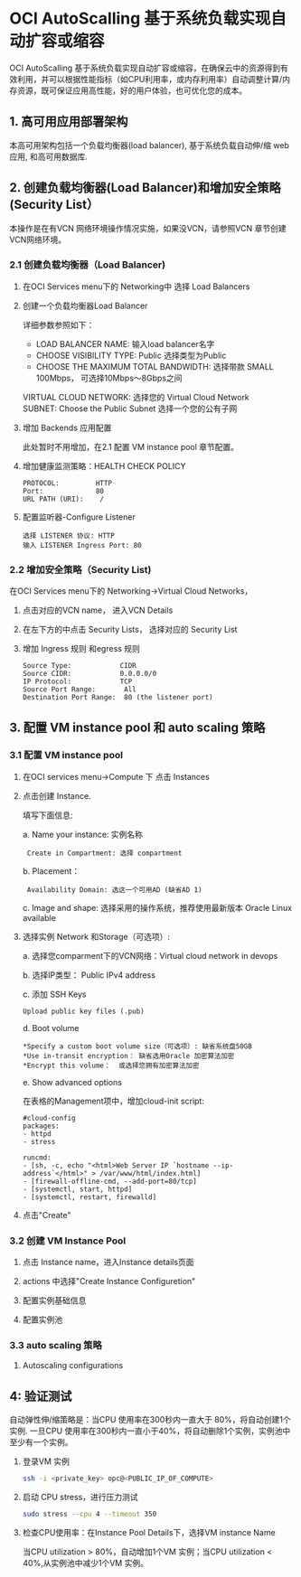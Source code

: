 # OCI AutoScalling 基于系统负载实现自动扩容或缩容

OCI AutoScalling 基于系统负载实现自动扩容或缩容，在确保云中的资源得到有效利用，并可以根据性能指标（如CPU利用率，或内存利用率）自动调整计算/内存资源，既可保证应用高性能，好的用户体验，也可优化您的成本。

## 1. 高可用应用部署架构

本高可用架构包括一个负载均衡器(load balancer), 基于系统负载自动伸/缩 web 应用, 和高可用数据库.

## 2. 创建负载均衡器(Load Balancer)和增加安全策略(Security List）

本操作是在有VCN 网络环境操作情况实施，如果没VCN，请参照VCN 章节创建VCN网络环境。
### 2.1 创建负载均衡器（Load Balancer)

1. 在OCI Services menu下的 Networking中 选择 Load Balancers

2. 创建一个负载均衡器Load Balancer

    详细参数参照如下：</br>
    * LOAD BALANCER NAME: 输入load balancer名字</br>
    * CHOOSE VISIBILITY TYPE: Public  选择类型为Public</br>
    * CHOOSE THE MAXIMUM TOTAL BANDWIDTH: 选择带款 SMALL 100Mbps， 可选择10Mbps～8Gbps之间</br>

    VIRTUAL CLOUD NETWORK: 选择您的 Virtual Cloud Network </br>
    SUBNET: Choose the Public Subnet 选择一个您的公有子网 </br>

3. 增加 Backends 应用配置

   此处暂时不用增加，在2.1 配置 VM instance pool 章节配置。

4. 增加健康监测策略：HEALTH CHECK POLICY

    ```text
    PROTOCOL:         HTTP
    Port:             80 
    URL PATH (URI):    /
    ```

   
5. 配置监听器-Configure Listener

    ```text
    选择 LISTENER 协议: HTTP
    输入 LISTENER Ingress Port: 80
    ```
### 2.2 增加安全策略（Security List)

在OCI Services menu下的 Networking->Virtual Cloud Networks，

1. 点击对应的VCN name， 进入VCN Details
2. 在左下方的中点击 Security Lists， 选择对应的 Security List
3. 增加 Ingress 规则 和egress 规则

    ```text
    Source Type:            CIDR
    Source CIDR:            0.0.0.0/0
    IP Protocol:            TCP 
    Source Port Range:       All
    Destination Port Range:  80 (the listener port)
    ```

## 3. 配置 VM instance pool 和 auto scaling 策略

### 3.1 配置 VM instance pool

1. 在OCI services menu->Compute 下 点击 Instances

2. 点击创建 Instance.  

    填写下面信息:

    a. Name your instance: 实例名称

        Create in Compartment: 选择 compartment

    b. Placement：

        Availability Domain: 选这一个可用AD (缺省AD 1)

    c. Image and shape: 选择采用的操作系统，推荐使用最新版本 Oracle Linux available

3. 选择实例 Network 和Storage（可选项）:

    a. 选择您comparment下的VCN网络：Virtual cloud network in devops

    b. 选择IP类型： Public IPv4 address 

    c. 添加 SSH Keys

    ```text 
    Upload public key files (.pub)
    ```
    d. Boot volume

    ```text
    *Specify a custom boot volume size（可选项）: 缺省系统盘50GB
    *Use in-transit encryption： 缺省选用Oracle 加密算法加密
    *Encrypt this volume：  或选择您拥有加密算法加密
    ```
    e. Show advanced options

    在表格的Management项中，增加cloud-init script:

    ```text
    #cloud-config
    packages:
    - httpd
    - stress

    runcmd:
    - [sh, -c, echo "<html>Web Server IP `hostname --ip-address`</html>" > /var/www/html/index.html]
    - [firewall-offline-cmd, --add-port=80/tcp]
    - [systemctl, start, httpd]
    - [systemctl, restart, firewalld]
    ```

3. 点击"Create"

### 3.2 创建 VM Instance Pool

1. 点击 Instance name，进入Instance details页面

2. actions 中选择"Create Instance Configuretion"

3. 配置实例基础信息

4. 配置实例池

### 3.3 auto scaling 策略

1. Autoscaling configurations

## 4: 验证测试

自动弹性伸/缩策略是：当CPU 使用率在300秒内一直大于 80%，将自动创建1个实例. 一旦CPU 使用率在300秒内一直小于40%，将自动删除1个实例，实例池中至少有一个实例。

1. 登录VM 实例

    ```bash
    ssh -i <private_key> opc@<PUBLIC_IP_OF_COMPUTE>
    ```

2. 启动 CPU stress，进行压力测试

    ```bash
    sudo stress --cpu 4 --timeout 350
    ```

3. 检查CPU使用率：在Instance Pool Details下，选择VM instance Name

    当CPU utilization > 80%，自动增加1个VM 实例；当CPU utilization < 40%,从实例池中减少1个VM 实例。

